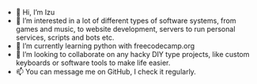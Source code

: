 - 👋 Hi, I’m Izu
- 👀 I’m interested in a lot of different types of software systems, from games and music, to website development, servers to run personal services, scripts and bots etc.
- 🌱 I’m currently learning python with freecodecamp.org
- 💞️ I’m looking to collaborate on any hacky DIY type projects, like custom keyboards or software tools to make life easier.
- 📫 You can message me on GitHub, I check it regularly.

<!---
IzuTJ/IzuTJ is a ✨ special ✨ repository because its `README.md` (this file) appears on your GitHub profile.
You can click the Preview link to take a look at your changes.
--->
